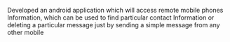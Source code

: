 Developed an android application which will access remote mobile phones Information, which can be used to find particular contact Information or deleting a particular message just by sending a simple message from any other mobile

